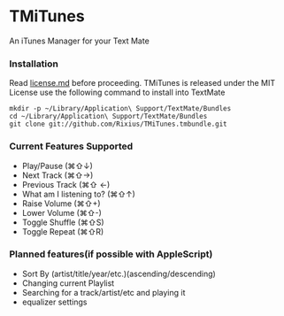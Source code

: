 # TMiTunes
An iTunes Manager for your Text Mate  

### Installation
Read [license.md][license] before proceeding. TMiTunes is released under the MIT License
use the following command to install into TextMate

    mkdir -p ~/Library/Application\ Support/TextMate/Bundles
    cd ~/Library/Application\ Support/TextMate/Bundles
    git clone git://github.com/Rixius/TMiTunes.tmbundle.git

### Current Features Supported
 - Play/Pause (⌘⇧↓)
 - Next Track (⌘⇧→)
 - Previous Track (⌘⇧ ←)
 - What am I listening to? (⌘⇧↑)
 - Raise Volume (⌘⇧+)
 - Lower Volume (⌘⇧-)
 - Toggle Shuffle (⌘⇧S)
 - Toggle Repeat (⌘⇧R)
 
### Planned features(if possible with AppleScript)
 - Sort By (artist/title/year/etc.)(ascending/descending)
 - Changing current Playlist
 - Searching for a track/artist/etc and playing it
 - equalizer settings

[license]: TMiTunes.tmbundle/blob/master/license.md "MIT-Style License"
